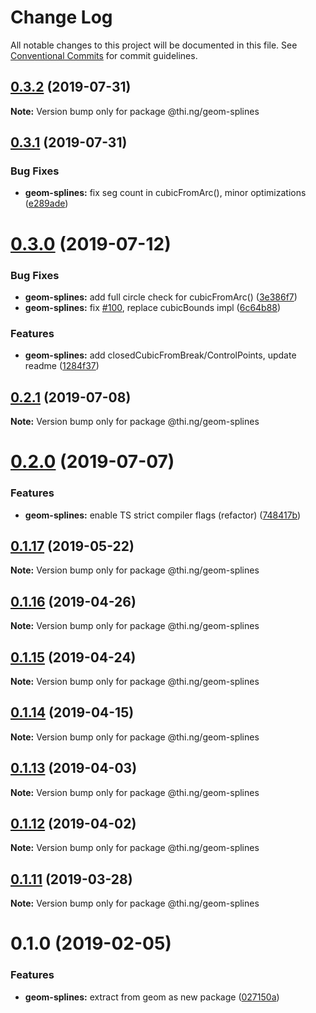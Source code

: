 # Change Log

All notable changes to this project will be documented in this file.
See [Conventional Commits](https://conventionalcommits.org) for commit guidelines.

## [0.3.2](https://github.com/thi-ng/umbrella/compare/@thi.ng/geom-splines@0.3.1...@thi.ng/geom-splines@0.3.2) (2019-07-31)

**Note:** Version bump only for package @thi.ng/geom-splines





## [0.3.1](https://github.com/thi-ng/umbrella/compare/@thi.ng/geom-splines@0.3.0...@thi.ng/geom-splines@0.3.1) (2019-07-31)


### Bug Fixes

* **geom-splines:** fix seg count in cubicFromArc(), minor optimizations ([e289ade](https://github.com/thi-ng/umbrella/commit/e289ade))





# [0.3.0](https://github.com/thi-ng/umbrella/compare/@thi.ng/geom-splines@0.2.1...@thi.ng/geom-splines@0.3.0) (2019-07-12)


### Bug Fixes

* **geom-splines:** add full circle check for cubicFromArc() ([3e386f7](https://github.com/thi-ng/umbrella/commit/3e386f7))
* **geom-splines:** fix [#100](https://github.com/thi-ng/umbrella/issues/100), replace cubicBounds impl ([6c64b88](https://github.com/thi-ng/umbrella/commit/6c64b88))


### Features

* **geom-splines:** add closedCubicFromBreak/ControlPoints, update readme ([1284f37](https://github.com/thi-ng/umbrella/commit/1284f37))





## [0.2.1](https://github.com/thi-ng/umbrella/compare/@thi.ng/geom-splines@0.2.0...@thi.ng/geom-splines@0.2.1) (2019-07-08)

**Note:** Version bump only for package @thi.ng/geom-splines





# [0.2.0](https://github.com/thi-ng/umbrella/compare/@thi.ng/geom-splines@0.1.17...@thi.ng/geom-splines@0.2.0) (2019-07-07)


### Features

* **geom-splines:** enable TS strict compiler flags (refactor) ([748417b](https://github.com/thi-ng/umbrella/commit/748417b))





## [0.1.17](https://github.com/thi-ng/umbrella/compare/@thi.ng/geom-splines@0.1.16...@thi.ng/geom-splines@0.1.17) (2019-05-22)

**Note:** Version bump only for package @thi.ng/geom-splines





## [0.1.16](https://github.com/thi-ng/umbrella/compare/@thi.ng/geom-splines@0.1.15...@thi.ng/geom-splines@0.1.16) (2019-04-26)

**Note:** Version bump only for package @thi.ng/geom-splines





## [0.1.15](https://github.com/thi-ng/umbrella/compare/@thi.ng/geom-splines@0.1.14...@thi.ng/geom-splines@0.1.15) (2019-04-24)

**Note:** Version bump only for package @thi.ng/geom-splines





## [0.1.14](https://github.com/thi-ng/umbrella/compare/@thi.ng/geom-splines@0.1.13...@thi.ng/geom-splines@0.1.14) (2019-04-15)

**Note:** Version bump only for package @thi.ng/geom-splines





## [0.1.13](https://github.com/thi-ng/umbrella/compare/@thi.ng/geom-splines@0.1.12...@thi.ng/geom-splines@0.1.13) (2019-04-03)

**Note:** Version bump only for package @thi.ng/geom-splines





## [0.1.12](https://github.com/thi-ng/umbrella/compare/@thi.ng/geom-splines@0.1.11...@thi.ng/geom-splines@0.1.12) (2019-04-02)

**Note:** Version bump only for package @thi.ng/geom-splines





## [0.1.11](https://github.com/thi-ng/umbrella/compare/@thi.ng/geom-splines@0.1.10...@thi.ng/geom-splines@0.1.11) (2019-03-28)

**Note:** Version bump only for package @thi.ng/geom-splines







# 0.1.0 (2019-02-05)


### Features

* **geom-splines:** extract from geom as new package ([027150a](https://github.com/thi-ng/umbrella/commit/027150a))
